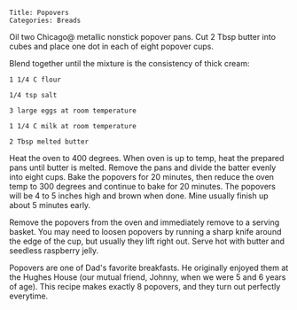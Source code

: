 ~~~ recipe-info
Title: Popovers
Categories: Breads
~~~

Oil two Chicago@ metallic nonstick popover pans. Cut 2 Tbsp butter into cubes and place one dot in
each of eight popover cups.

Blend together until the mixture is the consistency of thick cream:

~~~ recipe-ingredients
1 1/4 C flour

1/4 tsp salt

3 large eggs at room temperature

1 1/4 C milk at room temperature

2 Tbsp melted butter
~~~

Heat the oven to 400 degrees. When oven is up to temp, heat the prepared pans until butter is
melted. Remove the pans and divide the batter evenly into eight cups. Bake the popovers for 20
minutes, then reduce the oven temp to 300 degrees and continue to bake for 20 minutes. The popovers
will be 4 to 5 inches high and brown when done. Mine usually finish up about 5 minutes early.

Remove the popovers from the oven and immediately remove to a serving basket. You may need to loosen
popovers by running a sharp knife around the edge of the cup, but usually they lift right out. Serve
hot with butter and seedless raspberry jelly.

Popovers are one of Dad's favorite breakfasts. He originally enjoyed them at the Hughes House (our
mutual friend, Johnny, when we were 5 and 6 years of age). This recipe makes exactly 8 popovers, and
they turn out perfectly everytime.
